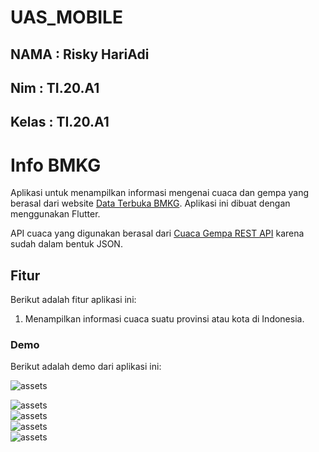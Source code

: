 # UAS_MOBILE
## NAMA : Risky HariAdi
## Nim : TI.20.A1
## Kelas : TI.20.A1

# Info BMKG

Aplikasi untuk menampilkan informasi mengenai cuaca dan gempa yang berasal dari website [Data Terbuka BMKG](https://data.bmkg.go.id/). Aplikasi ini dibuat dengan menggunakan Flutter.

API cuaca yang digunakan berasal dari [Cuaca Gempa REST API](https://github.com/renomureza/cuaca-gempa-rest-api) karena sudah dalam bentuk JSON.

## Fitur

Berikut adalah fitur aplikasi ini:

1. Menampilkan informasi cuaca suatu provinsi atau kota di Indonesia.

### Demo

Berikut adalah demo dari aplikasi ini:

![assets](assets/1.jpg) <br>

![assets](assets/2.jpg)
<br>
![assets](assets/3.jpg)
<br>
![assets](assets/4.jpg)
<br>
![assets](assets/5.jpg)